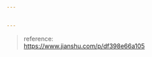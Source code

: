 ```yaml
---


---
```


<blockquote>
<p>reference:<br>
<a href="https://www.jianshu.com/p/df398e66a105">https://www.jianshu.com/p/df398e66a105</a></p>
</blockquote>

